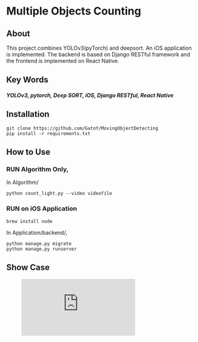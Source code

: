 # Multiple Objects Counting

## About

This project combines YOLOv3(pyTorch) and deepsort. An iOS application is implemented. The backend is based on Django RESTful framework and the frontend is implemented on React Native.

## Key Words

##### YOLOv3, pytorch, Deep SORT, iOS, Django RESTful, React Native

## Installation

	git clone https://github.com/GatoY/MovingObjectDetecting
	pip install -r requirements.txt

## How to Use

### RUN Algorithm Only,

In Algorithm/

	python count_light.py --video videofile

### RUN on iOS Application

	brew install node

In Application/backend/,
	
	python manage.py migrate
	python manage.py runserver 
	

## Show Case

<figure class="video_container">
  <iframe src="https://github.com/GatoY/YOLOv3-pytorch-deepsort-iOS-Django/test.mp4" frameborder="0" allowfullscreen="true"> </iframe>
</figure>